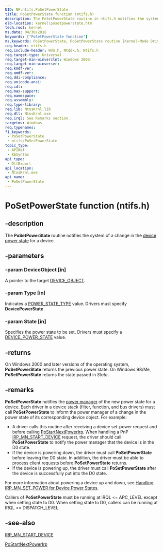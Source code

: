 ```yaml
---
UID: NF:ntifs.PoSetPowerState
title: PoSetPowerState function (ntifs.h)
description: The PoSetPowerState routine in ntifs.h notifies the system of a change in the device power state for a device.
old-location: kernel\posetpowerstate.htm
tech.root: kernel
ms.date: 04/30/2018
keywords: ["PoSetPowerState function"]
ms.keywords: PoSetPowerState, PoSetPowerState routine [Kernel-Mode Driver Architecture], kernel.posetpowerstate, portn_b6d6559d-e4c7-4fa8-b0f2-556b840391f9.xml, wdm/PoSetPowerState
req.header: ntifs.h
req.include-header: Wdm.h, Ntddk.h, Ntifs.h
req.target-type: Universal
req.target-min-winverclnt: Windows 2000.
req.target-min-winversvr: 
req.kmdf-ver: 
req.umdf-ver: 
req.ddi-compliance: 
req.unicode-ansi: 
req.idl: 
req.max-support: 
req.namespace: 
req.assembly: 
req.type-library: 
req.lib: NtosKrnl.lib
req.dll: NtosKrnl.exe
req.irql: See Remarks section.
targetos: Windows
req.typenames: 
f1_keywords:
 - PoSetPowerState
 - ntifs/PoSetPowerState
topic_type:
 - APIRef
 - kbSyntax
api_type:
 - DllExport
api_location:
 - NtosKrnl.exe
api_name:
 - PoSetPowerState
---
```


# PoSetPowerState function (ntifs.h)


## -description

The <b>PoSetPowerState</b> routine notifies the system of a change in the <a href="/windows-hardware/drivers/kernel/device-power-states">device power state</a> for a device.

## -parameters

### -param DeviceObject [in]


A pointer to the target <a href="/windows-hardware/drivers/ddi/wdm/ns-wdm-_device_object">DEVICE_OBJECT</a>.

### -param Type [in]


Indicates a <a href="/windows-hardware/drivers/ddi/wdm/ne-wdm-_power_state_type">POWER_STATE_TYPE</a> value. Drivers must specify <b>DevicePowerState</b>.

### -param State [in]


Specifies the power state to be set. Drivers must specify a <a href="/windows-hardware/drivers/ddi/wudfddi/ne-wudfddi-_device_power_state">DEVICE_POWER_STATE</a> value.

## -returns

On Windows 2000 and later versions of the operating system, <b>PoSetPowerState</b> returns the previous power state. On Windows 98/Me, <b>PoSetPowerState</b> returns the state passed in <i>State</i>.

## -remarks

<b>PoSetPowerState</b> notifies the <a href="/windows-hardware/drivers/kernel/power-manager">power manager</a> of the new power state for a device. Each driver in a device stack (filter, function, and bus drivers) must call <b>PoSetPowerState</b> to inform the power manager of a change in the power state of its corresponding device object. For example:

<ul>
<li>
A driver calls this routine after receiving a device set-power request and before calling <a href="/windows-hardware/drivers/ddi/ntifs/nf-ntifs-postartnextpowerirp">PoStartNextPowerIrp</a>. When handling a PnP <a href="/windows-hardware/drivers/kernel/irp-mn-start-device">IRP_MN_START_DEVICE</a> request, the driver should call <b>PoSetPowerState</b> to notify the power manager that the device is in the D0 state.

</li>
<li>
If the device is powering down, the driver must call <b>PoSetPowerState</b> before leaving the D0 state. In addition, the driver must be able to process client requests before <b>PoSetPowerState</b> returns.

</li>
<li>
If the device is powering up, the driver must call <b>PoSetPowerState</b> after the device is successfully put into the D0 state.

</li>
</ul>
For more information about powering a device up and down, see <a href="/windows-hardware/drivers/kernel/handling-irp-mn-set-power-for-device-power-states">Handling IRP_MN_SET_POWER for Device Power States</a>.

Callers of <b>PoSetPowerState</b> must be running at IRQL <= APC_LEVEL except when setting state to D0. When setting state to D0, callers can be running at IRQL <= DISPATCH_LEVEL.

## -see-also

<a href="/windows-hardware/drivers/kernel/irp-mn-start-device">IRP_MN_START_DEVICE</a>



<a href="/windows-hardware/drivers/ddi/ntifs/nf-ntifs-postartnextpowerirp">PoStartNextPowerIrp</a>

